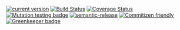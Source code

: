 [![current version](https://img.shields.io/npm/v/use-event-emitter.svg)](https://www.npmjs.com/package/use-event-emitter)
[![Build Status](https://travis-ci.org/saiichihashimoto/use-event-emitter.svg?branch=master)](https://travis-ci.org/saiichihashimoto/use-event-emitter)
[![Coverage Status](https://coveralls.io/repos/github/saiichihashimoto/use-event-emitter/badge.svg?branch=master)](https://coveralls.io/github/saiichihashimoto/use-event-emitter?branch=master)
[![Mutation testing badge](https://badge.stryker-mutator.io/github.com/saiichihashimoto/feather-react-hooks/master)](https://stryker-mutator.github.io)
[![semantic-release](https://img.shields.io/badge/%20%20%F0%9F%93%A6%F0%9F%9A%80-semantic--release-e10079.svg)](https://github.com/semantic-release/semantic-release)
[![Commitizen friendly](https://img.shields.io/badge/commitizen-friendly-brightgreen.svg)](http://commitizen.github.io/cz-cli/) [![Greenkeeper badge](https://badges.greenkeeper.io/saiichihashimoto/use-event-emitter.svg)](https://greenkeeper.io/)
